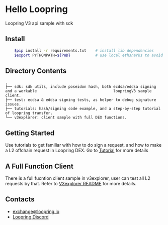 # Hello Loopring

 Loopring V3 api sample with sdk

## Install

```bash
    $pip install -r requirements.txt    # install lib dependencies
    $export PYTHONPATH=${PWD}           # use local ethsnarks to avoid conflicts
```

## Directory Contents

```she
.
├── sdk: sdk utils, include poseidon hash, both ecdsa/eddsa signing and a workable 									loopringV3 sample client.
├── test: ecdsa & eddsa signing tests, as helper to debug signature issues.
├── tutorials: hash/signing code example, and a step-by-step tutorial of loopring transfer.
└── v3explorer: client sample with full DEX functions.
```

## Getting Started

Use tutorials to get familiar with how to do sign a request, and how to make a L2 offchain request in Loopring DEX. Go to [Tutorial](https://github.com/Loopring/hello_loopring/tree/loopring-v3/tutorials) for more details

## A Full Function Client 

There is a full fucntion client sample in v3explorer, user can test all L2 requests by that. Refer to [V3explorer README](https://github.com/Loopring/hello_loopring/tree/loopring-v3/v3explorer) for more details.

## Contacts

- [exchange@loopring.io](mailto:exchange@loopring.io)
- [Loopring Discord](https://discord.gg/KkYccYp)

